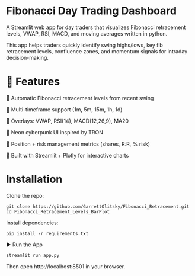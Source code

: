  # Fibonacci Day Trading Dashboard

A Streamlit web app for day traders that visualizes Fibonacci retracement levels, VWAP, RSI, MACD, and moving averages written in python.

This app helps traders quickly identify swing highs/lows, key fib retracement levels, confluence zones, and momentum signals for intraday decision-making.

# 🚀 Features

🔹 Automatic Fibonacci retracement levels from recent swing

🔹 Multi-timeframe support (1m, 5m, 15m, 1h, 1d)

🔹 Overlays: VWAP, RSI(14), MACD(12,26,9), MA20

🔹 Neon cyberpunk UI inspired by TRON

🔹 Position + risk management metrics (shares, R:R, % risk)

🔹 Built with Streamlit + Plotly for interactive charts

  #  Installation

Clone the repo:
````
git clone https://github.com/GarrettOlitsky/Fibonacci_Retracement.git
cd Fibonacci_Retracement_Levels_BarPlot
````

Install dependencies:
```
pip install -r requirements.txt
```
▶️ Run the App
```
streamlit run app.py
```

Then open http://localhost:8501
 in your browser.
